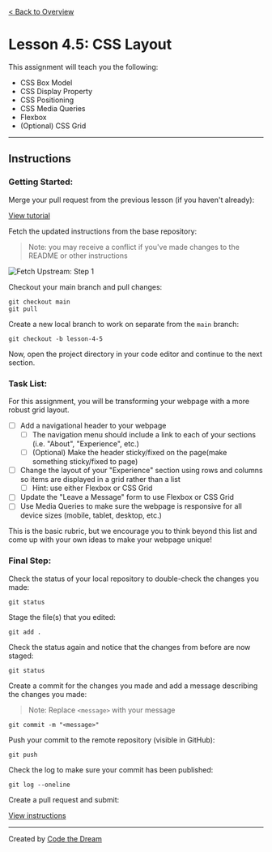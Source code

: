 [< Back to Overview](../../README.md)

# Lesson 4.5: CSS Layout

This assignment will teach you the following:

- CSS Box Model
- CSS Display Property
- CSS Positioning
- CSS Media Queries
- Flexbox
- (Optional) CSS Grid

---

## Instructions

### Getting Started:

Merge your pull request from the previous lesson (if you haven't already):

[View tutorial](../common/how-to-merge.md)

Fetch the updated instructions from the base repository:

> Note: you may receive a conflict if you've made changes to the README or other instructions

![Fetch Upstream: Step 1](../assets/fetch-upstream/step-1.jpg)

Checkout your main branch and pull changes:

    git checkout main
    git pull

Create a new local branch to work on separate from the `main` branch:

    git checkout -b lesson-4-5

Now, open the project directory in your code editor and continue to the next section.

### Task List:

For this assignment, you will be transforming your webpage with a more robust grid layout.

- [ ] Add a navigational header to your webpage
  - [ ] The navigation menu should include a link to each of your sections (i.e. "About", "Experience", etc.)
  - [ ] (Optional) Make the header sticky/fixed on the page(make something sticky/fixed to page)
- [ ] Change the layout of your "Experience" section using rows and columns so items are displayed in a grid rather than a list
  - [ ] Hint: use either Flexbox or CSS Grid
- [ ] Update the "Leave a Message" form to use Flexbox or CSS Grid
- [ ] Use Media Queries to make sure the webpage is responsive for all device sizes (mobile, tablet, desktop, etc.)

This is the basic rubric, but we encourage you to think beyond this list and come up with your own ideas to make your webpage unique!

### Final Step:

Check the status of your local repository to double-check the changes you made:

    git status

Stage the file(s) that you edited:

    git add .

Check the status again and notice that the changes from before are now staged:

    git status

Create a commit for the changes you made and add a message describing the changes you made:

> Note: Replace `<message>` with your message

    git commit -m "<message>"

Push your commit to the remote repository (visible in GitHub):

    git push

Check the log to make sure your commit has been published:

    git log --oneline

Create a pull request and submit:

[View instructions](../common/how-to-pull-request.md)

---

Created by [Code the Dream](https://www.codethedream.org)
